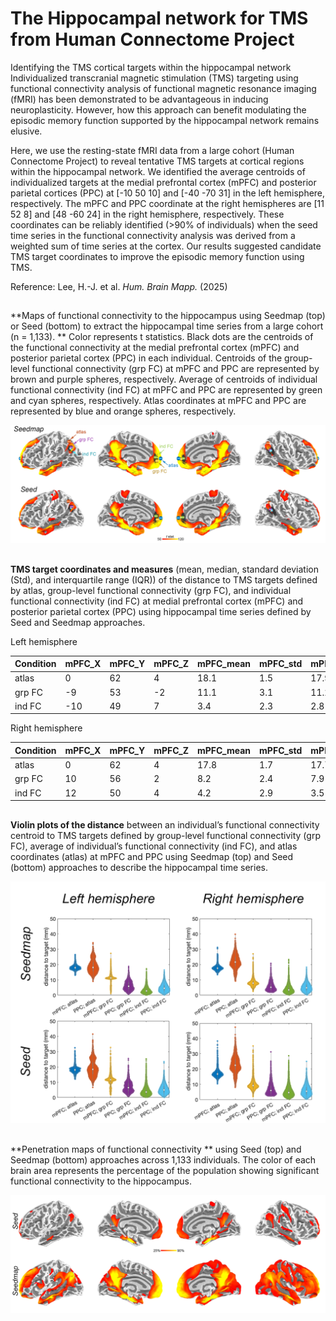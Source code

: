 # The Hippocampal network for TMS from Human Connectome Project

Identifying the TMS cortical targets within the hippocampal network
Individualized transcranial magnetic stimulation (TMS) targeting using functional connectivity analysis of functional magnetic resonance imaging (fMRI) has been demonstrated to be advantageous in inducing neuroplasticity. However, how this approach can benefit modulating the episodic memory function supported by the hippocampal network remains elusive. 

Here, we use the resting-state fMRI data from a large cohort (Human Connectome Project) to reveal tentative TMS targets at cortical regions within the hippocampal network. We identified the average centroids of individualized targets at the medial prefrontal cortex (mPFC) and posterior parietal cortices (PPC) at [-10 50 10] and [-40 -70 31] in the left hemisphere, respectively.  The mPFC and PPC coordinate at the right hemispheres are [11 52 8] and [48 -60 24] in the right hemisphere, respectively. These coordinates can be reliably identified (>90% of individuals) when the seed time series in the functional connectivity analysis was derived from a weighted sum of time series at the cortex. Our results suggested candidate TMS target coordinates to improve the episodic memory function using TMS.

Reference:  Lee, H.-J. et al. _Hum. Brain Mapp._ (2025)

##

**Maps of functional connectivity to the hippocampus using Seedmap (top) or Seed (bottom) to extract the hippocampal time series from a large cohort (n = 1,133). ** Color represents t statistics. Black dots are the centroids of the functional connectivity at the medial prefrontal cortex (mPFC) and posterior parietal cortex (PPC) in each individual. Centroids of the group-level functional connectivity (grp FC) at mPFC and PPC are represented by brown and purple spheres, respectively. Average of centroids of individual functional connectivity (ind FC) at mPFC and PPC are represented by green and cyan spheres, respectively. Atlas coordinates at mPFC and PPC are represented by blue and orange spheres, respectively.

![Hippocampalnetwork](images/fconn_targets_annot.png)


##

**TMS target coordinates and measures** (mean, median, standard deviation (Std), and interquartile range (IQR)) of the distance to TMS targets defined by atlas, group-level functional connectivity (grp FC), and individual functional connectivity (ind FC) at medial prefrontal cortex (mPFC) and posterior parietal cortex (PPC) using hippocampal time series defined by Seed and Seedmap approaches.

Left hemisphere

| Condition | mPFC_X | mPFC_Y | mPFC_Z | mPFC_mean | mPFC_std | mPFC_median | mPFC_IQR | PPC_X | PPC_Y | PPC_Z | PPC_mean | PPC_std | PPC_median | PPC_IQR |
|-----------|--------|--------|--------|-----------|----------|-------------|----------|-------|-------|-------|----------|---------|------------|---------|
| atlas     | 0      | 62     | 4      | 18.1      | 1.5      | 17.9        | 1.8      | -42   | -64   | 48    | 18.9     | 4.2     | 18.2       | 5.8     |
| grp FC    | -9     | 53     | -2     | 11.1      | 3.1      | 11.2        | 1.5      | -41   | -69   | 33    | 6.2      | 2.9     | 5.7        | 4.4     |
| ind FC    | -10    | 49     | 7      | 3.4       | 2.3      | 2.8         | 2.6      | -40   | -67   | 30    | 4.8      | 2.6     | 4.4        | 3.6     |

Right hemisphere

| Condition | mPFC_X | mPFC_Y | mPFC_Z | mPFC_mean | mPFC_std | mPFC_median | mPFC_IQR | PPC_X | PPC_Y | PPC_Z | PPC_mean | PPC_std | PPC_median | PPC_IQR |
|-----------|--------|--------|--------|-----------|----------|-------------|----------|-------|-------|-------|----------|---------|------------|---------|
| atlas     | 0      | 62     | 4      | 17.8      | 1.7      | 17.7        | 1.7      | 40    | -66   | 44    | 21.8     | 4.6     | 21.6       | 5.7     |
| grp FC    | 10     | 56     | 2      | 8.2       | 2.4      | 7.9         | 2.3      | 45    | -60   | 27    | 5.8      | 2.9     | 5.1        | 4.0     |
| ind FC    | 12     | 50     | 4      | 4.2       | 2.9      | 3.5         | 3.3      | 46    | -59   | 25    | 5.2      | 2.7     | 4.8        | 3.7     |

##

**Violin plots of the distance** between an individual’s functional connectivity centroid to TMS targets defined by group-level functional connectivity (grp FC), average of individual’s functional connectivity (ind FC), and atlas coordinates (atlas) at mPFC and PPC using Seedmap (top) and Seed (bottom) approaches to describe the hippocampal time series. 

![Hippocampalnetwork](images/fconn_target_distributions_annot.png)





##

**Penetration maps of functional connectivity ** using Seed (top) and Seedmap (bottom) approaches across 1,133 individuals. The color of each brain area represents the percentage of the population showing significant functional connectivity to the hippocampus.

![Hippocampalnetwork](images/fconn_penetration_annot.png)



